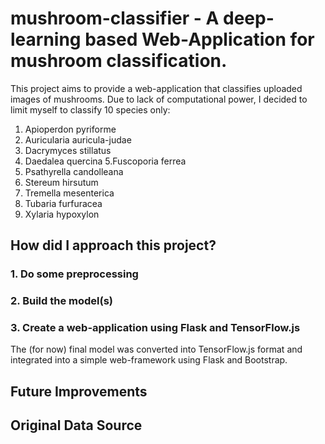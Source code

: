 # mushroom-classifier - A deep-learning based Web-Application for mushroom classification.
This project aims to provide a web-application that classifies uploaded images of mushrooms. Due to lack of computational power, I decided to limit myself to classify 10 species only:
1. Apioperdon pyriforme
2. Auricularia auricula-judae
3. Dacrymyces stillatus
4. Daedalea quercina
5.Fuscoporia ferrea
6. Psathyrella candolleana
7. Stereum hirsutum
8. Tremella mesenterica
9. Tubaria furfuracea
10. Xylaria hypoxylon
## How did I approach this project?

### 1. Do some preprocessing


### 2. Build the model(s)


### 3. Create a web-application using Flask and TensorFlow.js

The (for now) final model was converted into TensorFlow.js format and integrated into a simple web-framework using Flask and Bootstrap. 

## Future Improvements



## Original Data Source
